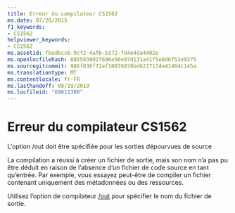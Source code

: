 ```yaml
---
title: Erreur du compilateur CS1562
ms.date: 07/20/2015
f1_keywords:
- CS1562
helpviewer_keywords:
- CS1562
ms.assetid: fbadbcc6-9cf2-4af6-b372-fd4e4da4402e
ms.openlocfilehash: 8855830d2f696e56e97d131a41f5e8d6f53e9375
ms.sourcegitcommit: 986f836f72ef10876878bd6217174e41464c145a
ms.translationtype: MT
ms.contentlocale: fr-FR
ms.lasthandoff: 08/19/2019
ms.locfileid: "69611300"
---
```

# <a name="compiler-error-cs1562"></a>Erreur du compilateur CS1562
L'option /out doit être spécifiée pour les sorties dépourvues de source  
  
 La compilation a réussi à créer un fichier de sortie, mais son nom n’a pas pu être déduit en raison de l’absence d’un fichier de code source en tant qu’entrée. Par exemple, vous essayez peut-être de compiler un fichier contenant uniquement des métadonnées ou des ressources.  
  
 Utilisez l’option de compilateur [/out](../language-reference/compiler-options/out-compiler-option.md) pour spécifier le nom du fichier de sortie.
